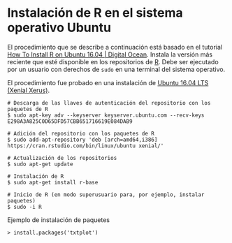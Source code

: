 # Instalación de R en el sistema operativo Ubuntu

El procedimiento que se describe a continuación está basado en el tutorial [How To Install R on Ubuntu 16.04 | Digital Ocean](https://www.digitalocean.com/community/tutorials/how-to-install-r-on-ubuntu-16-04-2). Instala la versión más reciente que esté disponible en los repositorios de [R](https://www.r-project.org/). Debe ser ejecutado por un usuario con derechos de ```sudo``` en una terminal del sistema operativo.

El procedimiento fue probado en una instalación de [Ubuntu 16.04 LTS (Xenial Xerus)](http://releases.ubuntu.com/16.04/).

```terminal
# Descarga de las llaves de autenticación del repositorio con los paquetes de R
$ sudo apt-key adv --keyserver keyserver.ubuntu.com --recv-keys E298A3A825C0D65DFD57CBB651716619E084DAB9

# Adición del repositorio con los paquetes de R
$ sudo add-apt-repository 'deb [arch=amd64,i386] https://cran.rstudio.com/bin/linux/ubuntu xenial/'

# Actualización de los repositorios
$ sudo apt-get update

# Instalación de R
$ sudo apt-get install r-base

# Inicio de R (en modo superusuario para, por ejemplo, instalar paquetes)
$ sudo -i R
```

Ejemplo de instalación de paquetes
```terminal
> install.packages('txtplot')
```
